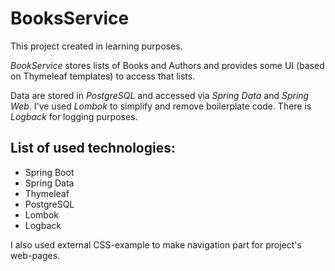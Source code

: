 # BooksService

This project created in learning purposes.

*BookService* stores lists of Books and Authors and provides some UI (based on Thymeleaf templates) to access that lists.

Data are stored in *PostgreSQL* and accessed via *Spring Data* and *Spring Web*.
I've used *Lombok* to simplify and remove boilerplate code.
There is *Logback* for logging purposes.

## List of used technologies:
- Spring Boot
- Spring Data
- Thymeleaf
- PostgreSQL
- Lombok
- Logback

I also used external CSS-example to make navigation part for project's web-pages.
